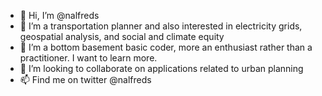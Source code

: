 - 👋 Hi, I’m @nalfreds
- 👀 I’m a transportation planner and also interested in electricity grids, geospatial analysis, and social and climate equity 
- 🌱 I’m a bottom basement basic coder, more an enthusiast rather than a practitioner. I want to learn more. 
- 💞️ I’m looking to collaborate on applications related to urban planning 
- 📫 Find me on twitter @nalfreds

<!---
nalfreds/nalfreds is a ✨ special ✨ repository because its `README.md` (this file) appears on your GitHub profile.
You can click the Preview link to take a look at your changes.
--->
